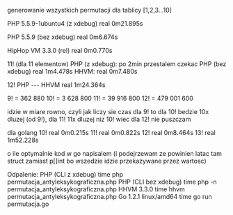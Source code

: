 generowanie wszystkich permutacji dla tablicy
[1,2,3...10]

PHP 5.5.9-1ubuntu4 (z xdebug)
real    0m21.895s

PHP 5.5.9 (bez xdebug)
real    0m6.674s

HipHop VM 3.3.0 (rel)
real    0m0.770s

11! (dla 11 elementow)
PHP (z xdebug): po 2min przestalem czekac
PHP (bez xdebug) real    1m4.478s
HHVM: real    0m7.480s

12!
PHP ---
HHVM real    1m24.364s

9! = 362 880
10! = 3 628 800
11! = 39 916 800
12! = 479 001 600

idzie w miare rowno, czyli jak liczy sie czas dla 9! to dla 10! bedzie 10x dluzej (od 9!), dla 11! 11x dluzej niz 10! wiec dla 12! nie puszczam

dla golang
10! real    0m0.215s
11! real    0m0.822s
12! real    0m8.464s
13! real    1m52.228s

o ile optymalnie kod w go napisalem (i podejrzewam ze powinien latac tam struct zamiast p[]int bo wszedzie idzie przekazywane przez wartosc)


Odpalenie:
PHP (CLI z xdebug)
time php permutacja_antyleksykograficzna.php
PHP (CLI bez xdebug)
time php -n permutacja_antyleksykograficzna.php
HHVM 3.3.0
time hhvm permutacja_antyleksykograficzna.php
Go 1.2.1 linux/amd64
time go run permutacja.go
